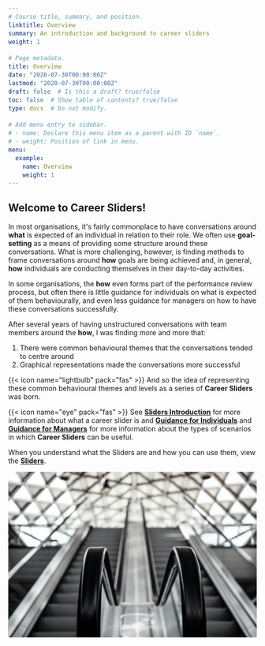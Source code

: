 ```yaml
---
# Course title, summary, and position.
linktitle: Overview
summary: An introduction and background to career sliders
weight: 1

# Page metadata.
title: Overview
date: "2020-07-30T00:00:00Z"
lastmod: "2020-07-30T00:00:00Z"
draft: false  # Is this a draft? true/false
toc: false  # Show table of contents? true/false
type: docs  # Do not modify.

# Add menu entry to sidebar.
# - name: Declare this menu item as a parent with ID `name`.
# - weight: Position of link in menu.
menu:
  example:
    name: Overview
    weight: 1
---
```


## Welcome to **Career Sliders**!

In most organisations, it's fairly commonplace to have conversations around **what** is expected of an individual in relation to their role. We often use **goal-setting** as a means of providing some structure around these conversations. What is more challenging, however, is finding methods to frame conversations around **how** goals are being achieved and, in general, **how** individuals are conducting themselves in their day-to-day activities.

In some organisations, the **how** even forms part of the performance review process, but often there is little guidance for individuals on what is expected of them behaviourally, and even less guidance for managers on how to have these conversations successfully.

After several years of having unstructured conversations with team members around the **how**, I was finding more and more that:

1. There were common behavioural themes that the conversations tended to centre around
1. Graphical representations made the conversations more successful

{{< icon name="lightbulb" pack="fas" >}} And so the idea of representing these common behavioural themes and levels as a series of **Career Sliders** was born.

{{< icon name="eye" pack="fas" >}} See [**Sliders Introduction**](../../about/info/sliders-intro/) for more information about what a career slider is and [**Guidance for Individuals**](../../about/info/individuals/) and [**Guidance for Managers**](../../about/info/managers/) for more information about the types of scenarios in which **Career Sliders** can be useful.

When you understand what the Sliders are and how you can use them, view the [**Sliders**](../../sliders/info/change).

![escalator image](escalator.jpg)
